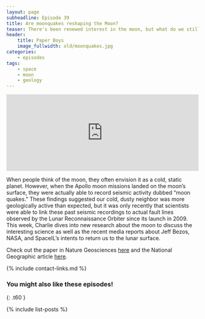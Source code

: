 ```yaml
---
layout: page
subheadline: Episode 39
title: Are moonquakes reshaping the Moon?
teaser: There's been renewed interest in the moon, but what do we still have left to learn about it?
header:
    title: Paper Boys
    image_fullwidth: old/moonquakes.jpg
categories:
    - episodes
tags:
    - space
    - moon
    - geology
---
```


<iframe src="https://pinecast.com/player/f59ab611-ea1b-4a1d-a537-0b93134d5f85?theme=thick" seamless height="200" style="border:0" class="pinecast-embed" frameborder="0" width="100%"></iframe>

When people think of the moon, they often envision it as a cold, static planet. However, when the Apollo moon missions landed on the moon’s surface, they were actually able to record seismic activity dubbed “moon quakes.” These findings suggested our cold, dusty neighbor was more geologically active than expected, but it was only recently that scientists were able to link these past seismic recordings to actual fault lines observed by the Lunar Reconnaissance Orbiter since its launch in 2009. This week, Charlie dives into new research about the moon to discuss the interesting science as well as the recent media reports about Jeff Bezos, NASA, and SpaceIL’s intents to return us to the lunar surface.

Check out the paper in Nature Geosciences [here](https://www.nature.com/articles/s41561-019-0362-2) and the National Geographic article [here](https://www.nature.com/articles/s41561-019-0362-2).

{% include contact-links.md %}


### You might also like these episodes!
{: .t60 }

{% include list-posts %}
